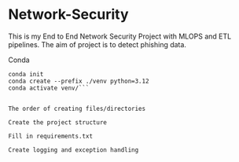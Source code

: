 # Network-Security
This is my End to End Network Security Project with MLOPS and ETL pipelines. The aim of project is to detect phishing data.


Conda
```
conda init
conda create --prefix ./venv python=3.12
conda activate venv/```


The order of creating files/directories

Create the project structure

Fill in requirements.txt

Create logging and exception handling
